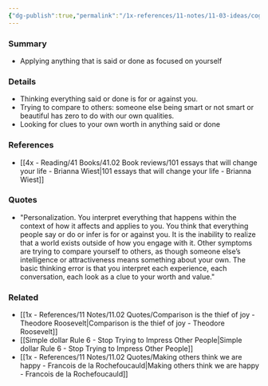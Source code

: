 ```yaml
---
{"dg-publish":true,"permalink":"/1x-references/11-notes/11-03-ideas/cognitive-bias-personalization/","title":"Cognitive bias - Personalization","created":"2022-11-14T21:33:34.000+03:00","updated":"2024-02-14T20:18:34.332+03:00"}
---
```



### Summary
- Applying anything that is said or done as focused on yourself

### Details
- Thinking everything said or done is for or against you. 
- Trying to compare to others: someone else being smart or not smart or beautiful has zero to do with our own qualities.
- Looking for clues to your own worth in anything said or done

### References
- [[4x - Reading/41 Books/41.02 Book reviews/101 essays that will change your life - Brianna Wiest\|101 essays that will change your life - Brianna Wiest]]

### Quotes
- "Personalization. You interpret everything that happens within the context of how it affects and applies to you. You think that everything people say or do or infer is for or against you. It is the inability to realize that a world exists outside of how you engage with it. Other symptoms are trying to compare yourself to others, as though someone else’s intelligence or attractiveness means something about your own. The basic thinking error is that you interpret each experience, each conversation, each look as a clue to your worth and value."

### Related
- [[1x - References/11 Notes/11.02 Quotes/Comparison is the thief of joy - Theodore Roosevelt\|Comparison is the thief of joy - Theodore Roosevelt]]
- [[Simple dollar Rule 6 - Stop Trying to Impress Other People\|Simple dollar Rule 6 - Stop Trying to Impress Other People]]
- [[1x - References/11 Notes/11.02 Quotes/Making others think we are happy - Francois de la Rochefoucauld\|Making others think we are happy - Francois de la Rochefoucauld]]